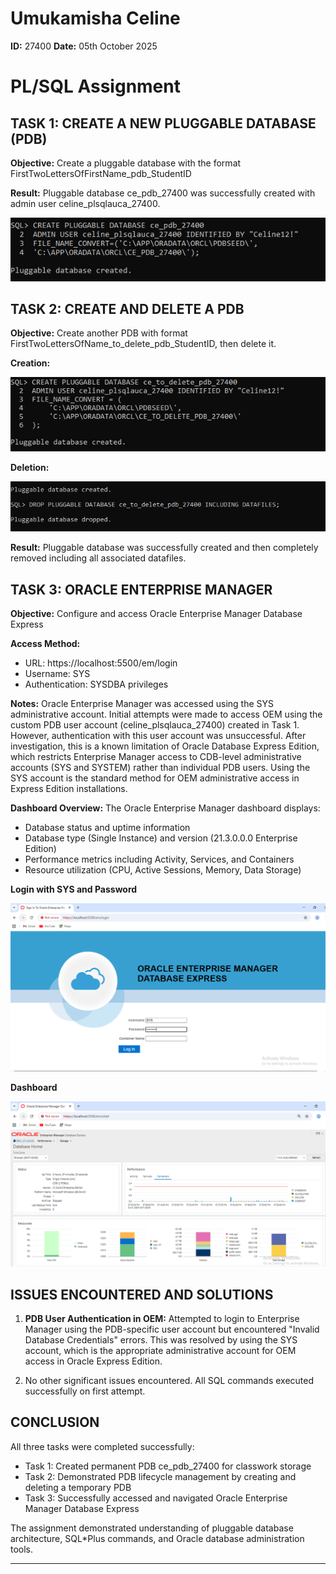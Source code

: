 # Umukamisha Celine
**ID:** 27400
**Date:** 05th October 2025  

# PL/SQL Assignment

## TASK 1: CREATE A NEW PLUGGABLE DATABASE (PDB)

**Objective:** Create a pluggable database with the format FirstTwoLettersOfFirstName_pdb_StudentID

**Result:** Pluggable database ce_pdb_27400 was successfully created with admin user celine_plsqlauca_27400.

![Task 1 Screenshot](Screenshots/step%201a.PNG)

## TASK 2: CREATE AND DELETE A PDB

**Objective:** Create another PDB with format FirstTwoLettersOfName_to_delete_pdb_StudentID, then delete it.

**Creation:**

![Task 2 Creation](Screenshots/step2%20a.PNG)

**Deletion:**

![Task 2 Deletion](Screenshots/step2%20b.PNG)

**Result:** Pluggable database was successfully created and then completely removed including all associated datafiles.

## TASK 3: ORACLE ENTERPRISE MANAGER

**Objective:** Configure and access Oracle Enterprise Manager Database Express

**Access Method:**
- URL: https://localhost:5500/em/login
- Username: SYS
- Authentication: SYSDBA privileges

**Notes:** Oracle Enterprise Manager was accessed using the SYS administrative account. Initial attempts were made to access OEM using the custom PDB user account (celine_plsqlauca_27400) created in Task 1. However, authentication with this user account was unsuccessful. After investigation, this is a known limitation of Oracle Database Express Edition, which restricts Enterprise Manager access to CDB-level administrative accounts (SYS and SYSTEM) rather than individual PDB users. Using the SYS account is the standard method for OEM administrative access in Express Edition installations.

**Dashboard Overview:** The Oracle Enterprise Manager dashboard displays:
- Database status and uptime information
- Database type (Single Instance) and version (21.3.0.0.0 Enterprise Edition)
- Performance metrics including Activity, Services, and Containers
- Resource utilization (CPU, Active Sessions, Memory, Data Storage)

**Login with SYS and Password**

![OEM Login](Screenshots/step3%20b.PNG)

**Dashboard**

![OEM Dashboard](Screenshots/step3%20d.PNG)

## ISSUES ENCOUNTERED AND SOLUTIONS

1. **PDB User Authentication in OEM:** Attempted to login to Enterprise Manager using the PDB-specific user account but encountered "Invalid Database Credentials" errors. This was resolved by using the SYS account, which is the appropriate administrative account for OEM access in Oracle Express Edition.

2. No other significant issues encountered. All SQL commands executed successfully on first attempt.

## CONCLUSION

All three tasks were completed successfully:
- Task 1: Created permanent PDB ce_pdb_27400 for classwork storage
- Task 2: Demonstrated PDB lifecycle management by creating and deleting a temporary PDB
- Task 3: Successfully accessed and navigated Oracle Enterprise Manager Database Express

The assignment demonstrated understanding of pluggable database architecture, SQL*Plus commands, and Oracle database administration tools.

---


